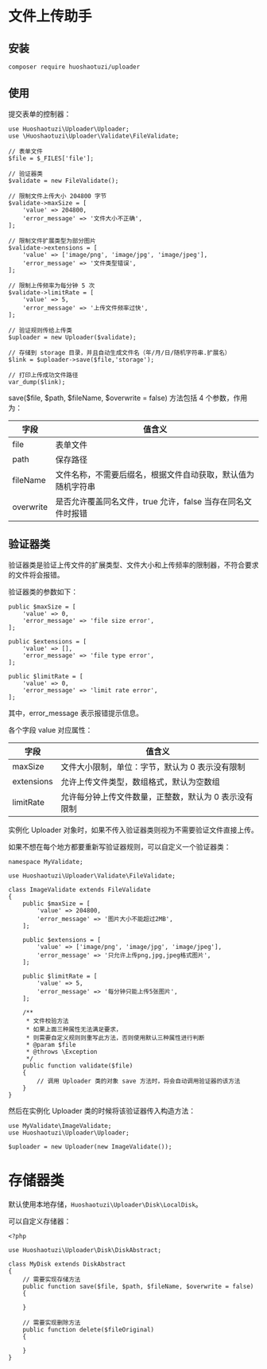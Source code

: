 # 文件上传助手
## 安装
`composer require huoshaotuzi/uploader`
## 使用

提交表单的控制器：

```
use Huoshaotuzi\Uploader\Uploader;
use \Huoshaotuzi\Uploader\Validate\FileValidate;

// 表单文件
$file = $_FILES['file'];

// 验证器类
$validate = new FileValidate();

// 限制文件上传大小 204800 字节
$validate->maxSize = [
    'value' => 204800,
    'error_message' => '文件大小不正确',
];

// 限制文件扩展类型为部分图片
$validate->extensions = [
    'value' => ['image/png', 'image/jpg', 'image/jpeg'],
    'error_message' => '文件类型错误',
];

// 限制上传频率为每分钟 5 次
$validate->limitRate = [
    'value' => 5,
    'error_message' => '上传文件频率过快',
];

// 验证规则传给上传类
$uploader = new Uploader($validate);

// 存储到 storage 目录，并且自动生成文件名（年/月/日/随机字符串.扩展名）
$link = $uploader->save($file,'storage');

// 打印上传成功文件路径
var_dump($link);
```

save($file, $path, $fileName, $overwrite = false) 方法包括 4 个参数，作用为：

| 字段 | 值含义 |
|------|-------|
| file | 表单文件 |
| path | 保存路径 |
| fileName | 文件名称，不需要后缀名，根据文件自动获取，默认值为随机字符串 |
| overwrite| 是否允许覆盖同名文件，true 允许，false 当存在同名文件时报错 |

## 验证器类

验证器类是验证上传文件的扩展类型、文件大小和上传频率的限制器，不符合要求的文件将会报错。

验证器类的参数如下：

```
public $maxSize = [
    'value' => 0,
    'error_message' => 'file size error',
];
    
public $extensions = [
    'value' => [],
    'error_message' => 'file type error',
];
    
public $limitRate = [
    'value' => 0,
    'error_message' => 'limit rate error',
];
```

其中，error_message 表示报错提示信息。

各个字段 value 对应属性：


| 字段 | 值含义 |
|------|-------|
| maxSize | 文件大小限制，单位：字节，默认为 0 表示没有限制 |
| extensions | 允许上传文件类型，数组格式，默认为空数组|
| limitRate | 允许每分钟上传文件数量，正整数，默认为 0 表示没有限制 |

实例化 Uploader 对象时，如果不传入验证器类则视为不需要验证文件直接上传。

如果不想在每个地方都要重新写验证器规则，可以自定义一个验证器类：

```
namespace MyValidate;

use Huoshaotuzi\Uploader\Validate\FileValidate;

class ImageValidate extends FileValidate
{
    public $maxSize = [
        'value' => 204800,
        'error_message' => '图片大小不能超过2MB',
    ];

    public $extensions = [
        'value' => ['image/png', 'image/jpg', 'image/jpeg'],
        'error_message' => '只允许上传png,jpg,jpeg格式图片',
    ];

    public $limitRate = [
        'value' => 5,
        'error_message' => '每分钟只能上传5张图片',
    ];
    
    /**
     * 文件校验方法
     * 如果上面三种属性无法满足要求，
     * 则需要自定义规则则重写此方法，否则使用默认三种属性进行判断
     * @param $file
     * @throws \Exception
     */
    public function validate($file)
    {
        // 调用 Uploader 类的对象 save 方法时，将会自动调用验证器的该方法
    }
}
```

然后在实例化 Uploader 类的时候将该验证器传入构造方法：

```
use MyValidate\ImageValidate;
use Huoshaotuzi\Uploader\Uploader;

$uploader = new Uploader(new ImageValidate());
```

# 存储器类

默认使用本地存储，`Huoshaotuzi\Uploader\Disk\LocalDisk`。

可以自定义存储器：

```
<?php

use Huoshaotuzi\Uploader\Disk\DiskAbstract;

class MyDisk extends DiskAbstract
{
    // 需要实现存储方法
    public function save($file, $path, $fileName, $overwrite = false)
    {
    
    }
    
    // 需要实现删除方法
    public function delete($fileOriginal)
    {
        
    }
}
```